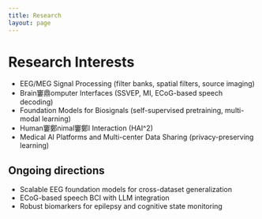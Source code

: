 ```yaml
---
title: Research
layout: page
---
```


# Research Interests

- EEG/MEG Signal Processing (filter banks, spatial filters, source imaging)
- Brain窶鼎omputer Interfaces (SSVEP, MI, ECoG-based speech decoding)
- Foundation Models for Biosignals (self-supervised pretraining, multi-modal learning)
- Human窶鄭nimal窶鄭I Interaction (HAI^2)
- Medical AI Platforms and Multi-center Data Sharing (privacy-preserving learning)

## Ongoing directions
- Scalable EEG foundation models for cross-dataset generalization
- ECoG-based speech BCI with LLM integration
- Robust biomarkers for epilepsy and cognitive state monitoring
